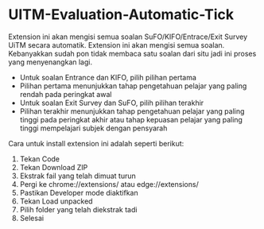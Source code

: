 # UITM-Evaluation-Automatic-Tick

Extension ini akan mengisi semua soalan SuFO/KIFO/Entrace/Exit Survey UiTM secara automatik. Extension ini akan mengisi semua soalan. Kebanyakkan sudah pon tidak membaca satu soalan dari situ jadi ini proses yang menyenangkan lagi.

- Untuk soalan Entrance dan KIFO, pilih pilihan pertama
- Pilihan pertama menunjukkan tahap pengetahuan pelajar yang paling rendah pada peringkat awal
- Untuk soalan Exit Survey dan SuFO, pilih pilihan terakhir
- Pilihan terakhir menunjukkan tahap pengetahuan pelajar yang paling tinggi pada peringkat akhir atau tahap kepuasan pelajar yang paling tinggi mempelajari subjek dengan pensyarah

Cara untuk install extension ini adalah seperti berikut:

1. Tekan Code
2. Tekan Download ZIP
3. Ekstrak fail yang telah dimuat turun
4. Pergi ke chrome://extensions/ atau edge://extensions/
5. Pastikan Developer mode diaktifkan
6. Tekan Load unpacked
7. Pilih folder yang telah diekstrak tadi
8. Selesai
